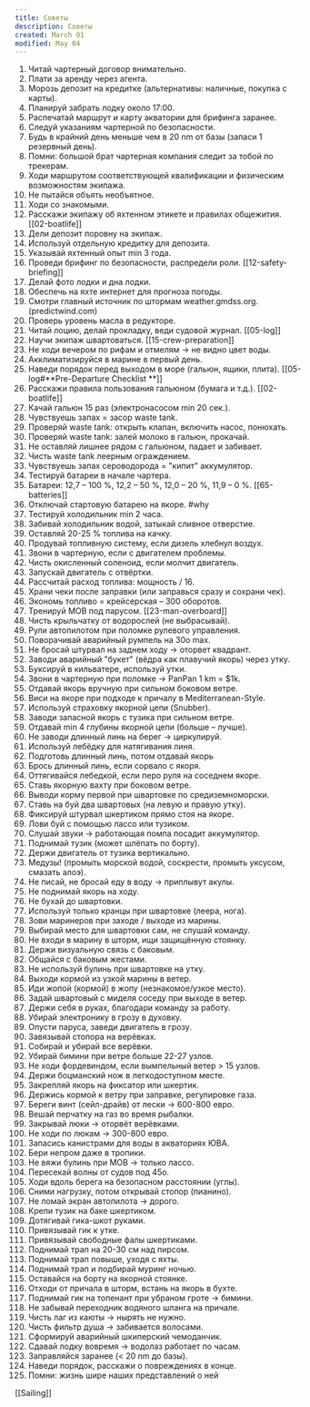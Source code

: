 ```yaml
---
title: Советы
description: Советы
created: March 01
modified: May 04
---
```

1. Читай чартерный договор внимательно. 
2. Плати за аренду через агента. 
3. Морозь депозит на кредитке (альтернативы: наличные, покупка с карты). 
4. Планируй забрать лодку около 17:00. 
5. Распечатай маршрут и карту акватории для брифинга заранее. 
6. Следуй указаниям чартерной по безопасности. 
7. Будь в крайний день меньше чем в 20 nm от базы (запаси 1 резервный день). 
8. Помни: большой брат чартерная компания следит за тобой по трекерам. 
9. Ходи маршрутом соответствующей квалификации и физическим возможностям экипажа. 
10. Не пытайся объять необъятное. 
11. Ходи со знакомыми. 
12. Расскажи экипажу об яхтенном этикете и правилах общежития. [[02-boatlife]]
13. Дели депозит поровну на экипаж. 
14. Используй отдельную кредитку для депозита. 
15. Указывай яхтенный опыт min 3 года. 
16. Проведи брифинг по безопасности, распредели роли. [[12-safety-briefing]]
17. Делай фото лодки и дна лодки. 
18. Обеспечь на яхте интернет для прогноза погоды. 
19. Смотри главный источник по штормам weather.gmdss.org.(predictwind.com)
20. Проверь уровень масла в редукторе. 
21. Читай лоцию, делай прокладку, веди судовой журнал. [[05-log]]
22. Научи экипаж швартоваться. [[15-crew-preparation]]
23. Не ходи вечером по рифам и отмелям -> не видно цвет воды. 
24. Акклиматизируйся в марине в первый день. 
25. Наведи порядок перед выходом в море (гальюн, ящики, плита). [[05-log#**Pre-Departure Checklist **]]
26. Расскажи правила пользования гальюном (бумага и т.д.). [[02-boatlife]]
27. Качай гальюн 15 раз (электронасосом min 20 сек.). 
28. Чувствуешь запах = засор waste tank. 
29. Проверяй waste tank: открыть клапан, включить насос, понюхать. 
30. Проверяй waste tank: залей молоко в гальюн, прокачай. 
31. Не оставляй лишнее рядом с гальюном, падает и забивает. 
32. Чисть waste tank леерным ограждением. 
33. Чувствуешь запах сероводорода = "кипит" аккумулятор. 
34. Тестируй батареи в начале чартера. 
35. Батареи: 12,7 – 100 %, 12,2 – 50 %, 12,0 – 20 %, 11,9 – 0 %. [[65-batteries]]
36. Отключай стартовую батарею на якоре. #why
37. Тестируй холодильник min 2 часа. 
38. Забивай холодильник водой, затыкай сливное отверстие. 
39. Оставляй 20-25 % топлива на качку. 
40. Продувай топливную систему, если дизель хлебнул воздух. 
41. Звони в чартерную, если с двигателем проблемы. 
42. Чисть окисленный соленоид, если молчит двигатель. 
43. Запускай двигатель с отвёртки. 
44. Рассчитай расход топлива: мощность / 16. 
45. Храни чеки после заправки (или заправься сразу и сохрани чек). 
46. Экономь топливо = крейсерская – 300 оборотов. 
47. Тренируй MOB под парусом. [[23-man-overboard]]
48. Чисть крыльчатку от водорослей (не выбрасывай). 
49. Рули автопилотом при поломке рулевого управления. 
50. Поворачивай аварийный румпель на 30о max. 
51. Не бросай штурвал на заднем ходу -> оторвет квадрант. 
52. Заводи аварийный "букет" (вёдра как плавучий якорь) через утку. 
53. Буксируй в кильватере, используй утки. 
54. Звони в чартерную при поломке -> PanPan 1 km = $1k. 
55. Отдавай якорь вручную при сильном боковом ветре. 
56. Виси на якоре при подходе к причалу в Mediterranean-Style. 
57. Используй страховку якорной цепи (Snubber). 
58. Заводи запасной якорь с тузика при сильном ветре. 
59. Отдавай min 4 глубины якорной цепи (больше – лучше). 
60. Не заводи длинный линь на берег -> циркулируй. 
61. Используй лебёдку для натягивания линя. 
62. Подготовь длинный линь, потом отдавай якорь
63. Брось длинный линь, если сорвало с якоря. 
64. Оттягивайся лебедкой, если перо руля на соседнем якоре. 
65. Ставь якорную вахту при боковом ветре. 
66. Выводи корму первой при швартовке по средиземноморски. 
67. Ставь на буй два швартовых (на левую и правую утку). 
68. Фиксируй штурвал шкертиком прямо стоя на якоре. 
69. Лови буй с помощью лассо или тузиком. 
70. Слушай звуки -> работающая помпа посадит аккумулятор. 
71. Поднимай тузик (может шлёпать по борту). 
72. Держи двигатель от тузика вертикально. 
73. Медузы! (промыть морской водой, соскрести, промыть уксусом, смазать алоэ). 
74. Не писай, не бросай еду в воду -> приплывут акулы. 
75. Не поднимай якорь на ходу. 
76. Не бухай до швартовки. 
77. Используй только кранцы при швартовке (леера, нога). 
78. Зови маринеров при заходе / выходе из марины. 
79. Выбирай место для швартовки сам, не слушай команду. 
80. Не входи в марину в шторм, ищи защищённую стоянку. 
81. Держи визуальную связь с баковым. 
82. Общайся с баковым жестами. 
83. Не используй булинь при швартовке на утку. 
84. Выходи кормой из узкой марины в ветер. 
85. Иди жопой (кормой) в жопу (незнакомое/узкое место). 
86. Задай швартовый с миделя соседу при выходе в ветер. 
87. Держи себя в руках, благодари команду за работу. 
88. Убирай электронику в грозу в духовку. 
89. Опусти паруса, заведи двигатель в грозу. 
90. Завязывай стопора на верёвках. 
91. Собирай и убирай все верёвки. 
92. Убирай бимини при ветре больше 22-27 узлов. 
93. Не ходи фордевиндом, если вымпельный ветер > 15 узлов. 
94. Держи боцманский нож в легкодоступном месте. 
95. Закрепляй якорь на фиксатор или шкертик. 
96. Держись кормой к ветру при заправке, регулировке газа. 
97. Береги винт (сейл-драйв) от лески -> 600-800 евро. 
98. Вешай перчатку на газ во время рыбалки. 
99. Закрывай люки -> оторвёт верёвками. 
100. Не ходи по люкам -> 300-800 евро. 
101. Запасись канистрами для воды в акваториях ЮВА. 
102. Бери непром даже в тропики. 
103. Не вяжи булинь при MOB -> только лассо. 
104. Пересекай волны от судов под 45о. 
105. Ходи вдоль берега на безопасном расстоянии (углы). 
106. Сними нагрузку, потом открывай стопор (пианино). 
107. Не ломай экран автопилота -> дорого. 
108. Крепи тузик на баке шкертиком. 
109. Дотягивай гика-шкот руками. 
110. Привязывай гик к утке. 
111. Привязывай свободные фалы шкертиками. 
112. Поднимай трап на 20-30 см над пирсом. 
113. Поднимай трап повыше, уходя с яхты. 
114. Поднимай трап и подбирай муринг ночью. 
115. Оставайся на борту на якорной стоянке. 
116. Отходи от причала в шторм, встань на якорь в бухте. 
117. Поднимай гик на топенант при убраном гроте -> бимини. 
118. Не забывай переходник водяного шланга на причале. 
119. Чисть лаг из каюты -> нырять не нужно. 
120. Чисть фильтр душа -> забивается волосами. 
121. Сформируй аварийный шкиперский чемоданчик. 
122. Сдавай лодку вовремя -> водолаз работает по часам. 
123. Заправляйся заранее (< 20 nm до базы). 
124. Наведи порядок, расскажи о повреждениях в конце. 
125. Помни: жизнь шире наших представлений о ней

[[Sailing]]